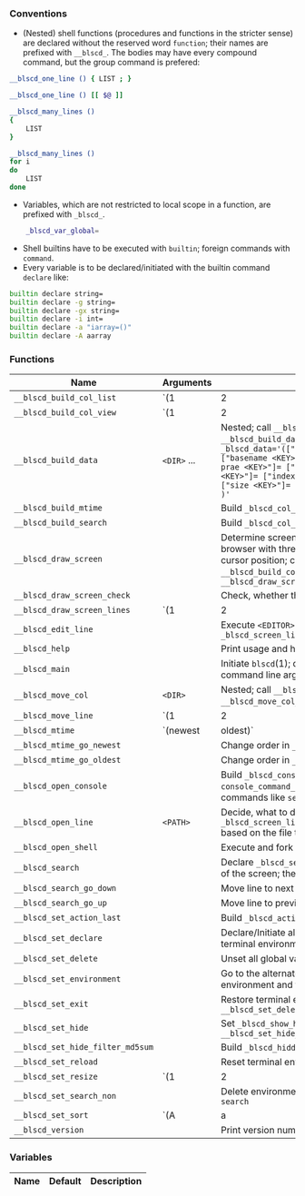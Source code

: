 ### Conventions

- (Nested) shell functions (procedures and functions in the stricter sense) are declared without the reserved word `function`; their names are prefixed with `__blscd_`. The bodies may have every compound command, but the group command is prefered:

```sh
__blscd_one_line () { LIST ; }

__blscd_one_line () [[ $@ ]]

__blscd_many_lines ()
{
    LIST
}

__blscd_many_lines ()
for i
do
    LIST
done
```

- Variables, which are not restricted to local scope in a function, are prefixed with `_blscd_`.

```sh
    _blscd_var_global=
```
- Shell builtins have to be executed with `builtin`; foreign commands with `command`.
- Every variable is to be declared/initiated with the builtin command `declare` like:

```sh
builtin declare string=
builtin declare -g string=
builtin declare -gx string=
builtin declare -i int=
builtin declare -a "iarray=()"
builtin declare -A aarray
```

### Functions

| **Name**  | **Arguments** | **Description** |
| --------- | ------------- | --------------- |
| `__blscd_build_col_list` | `(1|2|3)` | Build `_blscd_col_<INT>_list`; call `__blscd_build_search` |
| `__blscd_build_col_view` | `(1|2|3)` | Build `_blscd_col_<INT>_view`, `_blscd_col_<INT>_view_offset`, `_blscd_col_<INT>_view_total`, `_blscd_screen_lines_browser_col_<INT>_cursor`, `_blscd_screen_lines_browser_col_<INT>_cursor_string`, `_blscd_data='(["view <KEY>"]= ["view offset <KEY>"]= ["view cursor <KEY>"]= )'` |
| `__blscd_build_data` | `<DIR>` ... | Nested; call `__blscd_build_data_do_stat` and `__blscd_build_data_do_<INT>`; build `_blscd_data='(["stat <KEY>"]= ["atime <KEY>"]= ["basename <KEY>"]= ["color <KEY>"]= ["color prae <KEY>"]= ["color post <KEY>"]= ["ctime <KEY>"]= ["index <KEY>"]= ["mtime <KEY>"]= ["size <KEY>"]= ["type <KEY>"]= ["list <KEY>"]= )'` |
| `__blscd_build_mtime` | | Build `_blscd_col_2_mtime` |
| `__blscd_build_search` | | Build `_blscd_col_2_search` |
| `__blscd_draw_screen` | |Determine screen dimension, print screen (titlebar, browser with three columns, statusbar) and set cursor position; call `__blscd_build_col_list`, `__blscd_build_col_view`, `__blscd_draw_screen_lines` |
| `__blscd_draw_screen_check` | | Check, whether the screen needs to be redrawn |
| `__blscd_draw_screen_lines` | `(1|2|3)` | Build `_blscd_screen_lines_titlebar_string`, `screen_lines_statusbar_string`; color `_blscd_screen_lines_browser_col_<INT>_cursor` |
| `__blscd_edit_line` | | Execute `<EDITOR>` and open `_blscd_screen_lines_browser_col_2_cursor_string` |
| `__blscd_help` | | Print usage and help |
| `__blscd_main` | | Initiate `blscd`(1); decide, what to do based on command line arguments and pressed keys |
| `__blscd_move_col` | `<DIR>` | Nested; call `__blscd_move_col_up` and `__blscd_move_col_down`; change diretories |
| `__blscd_move_line` | `(1|2|3)` `<INT>` | Nested; call `__blscd_move_line_do`; move lines in the browser |
| `__blscd_mtime` | `(newest|oldest)` | Call `__blscd_mtime_go_newest` and `__blscd_mtime_go_oldest` and move lines |
| `__blscd_mtime_go_newest` | | Change order in `_blscd_col_2_mtime` |
| `__blscd_mtime_go_oldest` | | Change order in `_blscd_col_2_mtime` |
| `__blscd_open_console` | | Build `_blscd_console_command_name` and `console_command_arguments`; call console commands like `search` |
| `__blscd_open_line` | `<PATH>` | Decide, what to do with `_blscd_screen_lines_browser_col_2_cursor_string` based on the file type |
| `__blscd_open_shell` | | Execute and fork `<SHELL>` in the current directory |
| `__blscd_search` | | Declare `_blscd_search_pattern` and initiate redraw of the screen; then move line to first match |
| `__blscd_search_go_down` | | Move line to next match  |
| `__blscd_search_go_up` | | Move line to previous match |
| `__blscd_set_action_last` | | Build `_blscd_action_last` |
| `__blscd_set_declare` | | Declare/Initiate all global variables and save terminal environment |
| `__blscd_set_delete` | | Unset all global variables and all functions |
| `__blscd_set_environment` | | Go to the alternate screen; then change terminal environment and trap signals |
| `__blscd_set_exit` | | Restore terminal environment and call `__blscd_set_delete` |
| `__blscd_set_hide` | | Set `_blscd_show_hidden` and call `__blscd_set_hide_filter_md5sum` |
| `__blscd_set_hide_filter_md5sum` | | Build `_blscd_hidden_filter_md5sum` |
| `__blscd_set_reload` | | Reset terminal environment and global variables |
| `__blscd_set_resize` | `(1|2|[^12])` | Build `_blscd_redraw` and `_blscd_reprint` |
| `__blscd_set_search_non` | | Delete environment for the console command `search` |
| `__blscd_set_sort` | `(A|a|B|b|C|c|M|m|N|n|S|s|T|t|r)` | Change `_blscd_sort_mechanism` and `_blscd_sort_reverse` |
| `__blscd_version` | | Print version number |

### Variables

| **Name**  | **Default** | **Description** |
| --------- | --------------- | ----------- |
